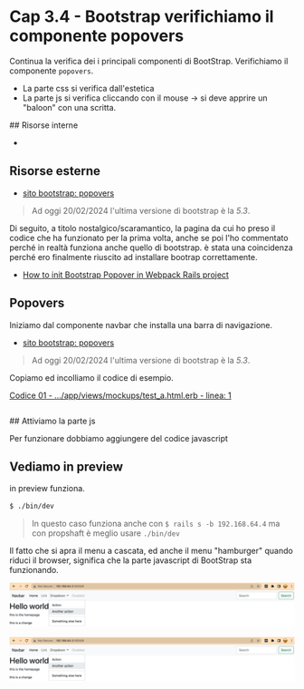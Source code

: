 # <a name="top"></a> Cap 3.4 - Bootstrap verifichiamo il componente popovers

Continua la verifica dei i principali componenti di BootStrap.
Verifichiamo il componente `popovers`.
- La parte css si verifica dall'estetica
- La parte js si verifica cliccando con il mouse -> si deve apprire un "baloon" con una scritta.



## Risorse interne

- []()



## Risorse esterne

- [sito bootstrap: popovers](https://getbootstrap.com/docs/5.3/components/popovers/)

> Ad oggi 20/02/2024 l'ultima versione di bootstrap è la *5.3*.

Di seguito, a titolo nostalgico/scaramantico, la pagina da cui ho preso il codice che ha funzionato per la prima volta, anche se poi l'ho commentato perché in realtà funziona anche quello di bootstrap. è stata una coincidenza perché ero finalmente riuscito ad installare bootrap correttamente.

- [How to init Bootstrap Popover in Webpack Rails project](https://stackoverflow.com/questions/69893532/how-to-init-bootstrap-popover-in-webpack-rails-project)



## Popovers

Iniziamo dal componente navbar che installa una barra di navigazione.

- [sito bootstrap: popovers](https://getbootstrap.com/docs/5.3/components/popovers/)

> Ad oggi 20/02/2024 l'ultima versione di bootstrap è la *5.3*.

Copiamo ed incolliamo il codice di esempio.

[Codice 01 - .../app/views/mockups/test_a.html.erb - linea: 1]()

```html+erb

```



## Attiviamo la parte js

Per funzionare dobbiamo aggiungere del codice javascript



## Vediamo in preview

in preview funziona.

```bash
$ ./bin/dev
```

> In questo caso funziona anche con `$ rails s -b 192.168.64.4` ma con propshaft è meglio usare `./bin/dev`

Il fatto che si apra il menu a cascata, ed anche il menu "hamburger" quando riduci il browser, significa che la parte javascript di BootStrap sta funzionando.

![fig01](https://github.com/flaviobordonidev/leanpubabrandnewcms/blob/master/ubuntudream/03-bootstrap/02_fig01-navbar1.png)

![fig02](https://github.com/flaviobordonidev/leanpubabrandnewcms/blob/master/ubuntudream/03-bootstrap/02_fig01-navbar1.png)

